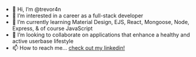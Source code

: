 - 👋 Hi, I’m @trevor4n
- 👀 I’m interested in a career as a full-stack developer
- 🌱 I’m currently learning Material Design, EJS, React, Mongoose, Node, Express, & of course JavaScript 
- 💞️ I’m looking to collaborate on applications that enhance a healthy and active userbase lifestyle
- 📫 How to reach me... [check out my linkedin!](https://www.linkedin.com/in/trevorforen/)
